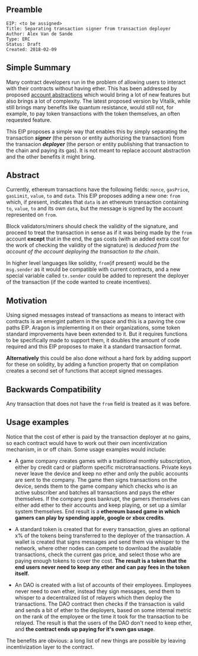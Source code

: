 ## Preamble

    EIP: <to be assigned>
    Title: Separating transaction signer from transaction deployer
    Author: Alex Van de Sande
    Type: ERC
    Status: Draft
    Created: 2018-02-09


## Simple Summary

Many contract developers run in the problem of allowing users to interact with their contracts without having ether. This has been addressed by proposed [account abstractions](https://github.com/ethereum/EIPs/issues/859) which would bring a lot of new features but also brings a lot of complexity. The latest proposed version by Vitalik, while still brings many benefits like quantum resistance, would still not, for example, to pay token transactions with the token themselves, an often requested feature.

This EIP proposes a simple way that enables this by simply separating the transaction ***signer*** (the person or entity authorizing the transaction) from the transacion ***deployer*** (the person or entity publishing that transaction to the chain and paying its gas). It is not meant to replace account abstraction and the other benefits it might bring.

## Abstract

Currently, ethereum transactions have the following fields: `nonce`, `gasPrice`, `gasLimit`, `value`, `to` and `data`. This EIP proposes adding a new one: `from` which, if present, indicates that `data` is an ethereum transaction containing `to`, `value`, `to` and its own `data`, but the message is signed by the account represented on `from`.

Block validators/miners should check the validity of the signature, and proceed to treat the transaction in sense as if it was being made by the `from` account **except** that in the end, the gas costs (with an added extra cost for the work of checking the validity of the signature) is *deduced from the account of the account deploying the transaction to the chain*.

In higher level languages like solidity, `from`(if present) would be the `msg.sender` as it would be compatible with current contracts, and a new special variable called `tx.sender` could be added to represent the deployer of the transaction (if the code wanted to create incentives).


## Motivation

Using signed messages instead of transactions as means to interact with contracts is an emergint pattern in the space and this is a paving the cow paths EIP. Aragon is implementing it on their organizations, some token standard improvements have been extended to it. But it requires functions to be specifically made to support them, it doubles the amount of code required and this EIP proposes to make it a standard transaction format.

**Alternatively** this could be also done without a hard fork by adding support for these on solidity, by adding a function property that on compilation creates a second set of functions that accept signed messages.


## Backwards Compatibility

Any transaction that does not have the `from` field is treated as it was before.


## Usage examples

Notice that the cost of ether is paid by the transaction deployer at no gains, so each contract would have to work out their own incentivization mechanism, in or off chain. Some usage examples would include:

* A game company creates games with a traditional monthly subscription, either by credit card or platform specific microtransactions. Private keys never leave the device and keep no ether and only the public accounts are sent to the company. The game then signs transactions on the device, sends them to the game company which checks who is an active subscriber and batches all transactions and pays the ether themselves. If the company goes bankrupt, the gamers themselves can either add ether to their accounts and keep playing, or set up a similar system themselves. End result is a **ethereum based game in which gamers can play by spending apple, google or xbox credits**.

* A standard token is created that for every transaction, gives an optional x% of the tokens being transferred to the deployer of the transaction. A wallet is created that signs messages and send them via whisper to the network, where other nodes can compete to download the available transactions, check the current gas price, and select those who are paying enough tokens to cover the cost. **The result is a token that the end users never need to keep any ether and can pay fees in the token itself.**

* An DAO is created with a list of accounts of their employees. Employees never need to own ether, instead they sign messages, send them to whisper to a decentralized list of relayers which then deploy the transactions. The DAO contract then checks if the transaction is valid and sends a bit of ether to the deployers, based on some internal metric on the rank of the employee or the time it took for the transaction to be relayed. The result is that the users of the DAO don't need to keep ether, and **the contract ends up paying for it's own gas usage**.

The benefits are obvious: a long list of new things are possible by leaving incentivization layer to the contract.
